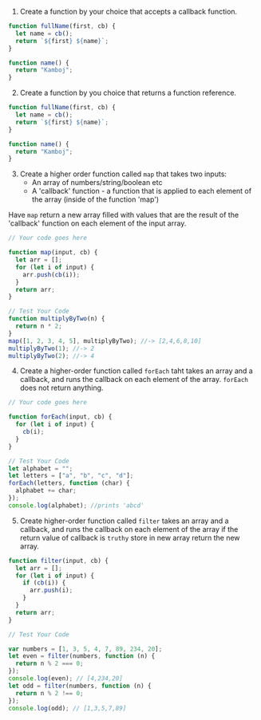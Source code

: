 1. Create a function by your choice that accepts a callback function.

```js
function fullName(first, cb) {
  let name = cb();
  return `${first} ${name}`;
}

function name() {
  return "Kamboj";
}
```

2. Create a function by you choice that returns a function reference.

```js
function fullName(first, cb) {
  let name = cb();
  return `${first} ${name}`;
}

function name() {
  return "Kamboj";
}
```

3. Create a higher order function called `map` that takes two inputs:
   - An array of numbers/string/boolean etc
   - A 'callback' function - a function that is applied to each element of the array (inside of the function 'map')

Have `map` return a new array filled with values that are the result of the 'callback' function on each element of the input array.

```js
// Your code goes here

function map(input, cb) {
  let arr = [];
  for (let i of input) {
    arr.push(cb(i));
  }
  return arr;
}

// Test Your Code
function multiplyByTwo(n) {
  return n * 2;
}
map([1, 2, 3, 4, 5], multiplyByTwo); //-> [2,4,6,8,10]
multiplyByTwo(1); //-> 2
multiplyByTwo(2); //-> 4
```

4. Create a higher-order function called `forEach` taht takes an array and a callback, and runs the callback on each element of the array. `forEach` does not return anything.

```js
// Your code goes here

function forEach(input, cb) {
  for (let i of input) {
    cb(i);
  }
}

// Test Your Code
let alphabet = "";
let letters = ["a", "b", "c", "d"];
forEach(letters, function (char) {
  alphabet += char;
});
console.log(alphabet); //prints 'abcd'
```

5. Create higher-order function called `filter` takes an array and a callback, and runs the callback on each element of the array if the return value of callback is `truthy` store in new array return the new array.

```js
function filter(input, cb) {
  let arr = [];
  for (let i of input) {
    if (cb(i)) {
      arr.push(i);
    }
  }
  return arr;
}

// Test Your Code

var numbers = [1, 3, 5, 4, 7, 89, 234, 20];
let even = filter(numbers, function (n) {
  return n % 2 === 0;
});
console.log(even); // [4,234,20]
let odd = filter(numbers, function (n) {
  return n % 2 !== 0;
});
console.log(odd); // [1,3,5,7,89]
```
